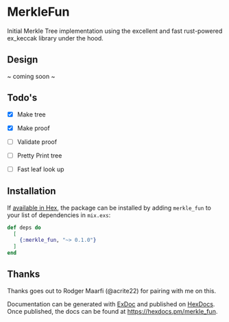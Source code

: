 # MerkleFun

Initial Merkle Tree implementation using the excellent and fast rust-powered ex_keccak library under the hood.

## Design

~ coming soon ~

## Todo's
* [x] Make tree
* [x] Make proof
* [ ] Validate proof
* [ ] Pretty Print tree
* [ ] Fast leaf look up



## Installation

If [available in Hex](https://hex.pm/docs/publish), the package can be installed
by adding `merkle_fun` to your list of dependencies in `mix.exs`:

```elixir
def deps do
  [
    {:merkle_fun, "~> 0.1.0"}
  ]
end
```

## Thanks

Thanks goes out to Rodger Maarfi (@acrite22) for pairing with me on this.

Documentation can be generated with [ExDoc](https://github.com/elixir-lang/ex_doc)
and published on [HexDocs](https://hexdocs.pm). Once published, the docs can
be found at <https://hexdocs.pm/merkle_fun>.

